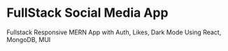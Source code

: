 # FullStack Social Media App

Fullstack Responsive MERN App with Auth, Likes, Dark Mode Using React, MongoDB, MUI
